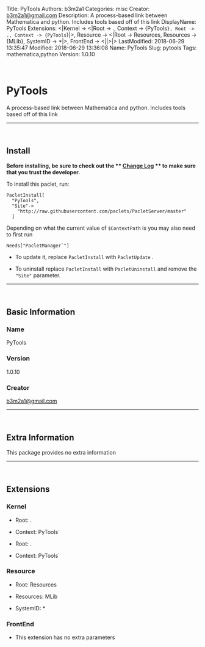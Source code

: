 Title: PyTools
Authors: b3m2a1
Categories: misc
Creator: b3m2a1@gmail.com
Description: A process-based link between Mathematica and python.   Includes tools based off of this link
DisplayName: PyTools
Extensions: <|Kernel -> <|Root -> ., Context -> {PyTools`}, Root -> ., Context -> {PyTools`}|>, Resource -> <|Root -> Resources, Resources -> {MLib}, SystemID -> *|>, FrontEnd -> <||>|>
LastModified: 2018-06-29 13:35:47
Modified: 2018-06-29 13:36:08
Name: PyTools
Slug: pytools
Tags: mathematica,python
Version: 1.0.10

<a id="pytools" style="width:0;height:0;margin:0;padding:0;">&zwnj;</a>

# PyTools

A process-based link between Mathematica and python.
  Includes tools based off of this link

---

<a id="install" style="width:0;height:0;margin:0;padding:0;">&zwnj;</a>

## Install

**Before installing, be sure to check out the ** **[Change Log](https://paclets.github.io/PacletServer/pages/log.html)** ** to make sure that you trust the developer.**

To install this paclet, run:

    PacletInstall[
      "PyTools",
      "Site"->
        "http://raw.githubusercontent.com/paclets/PacletServer/master"
      ]

Depending on what the current value of  ```$ContextPath```  is you may also need to first run

    Needs["PacletManager`"]

* To update it, replace  ```PacletInstall```  with  ```PacletUpdate``` . 

* To uninstall replace  ```PacletInstall```  with  ```PacletUninstall```  and remove the  ```"Site"```  parameter.

---

<a id="basic-information" style="width:0;height:0;margin:0;padding:0;">&zwnj;</a>

## Basic Information

### Name

PyTools

### Version

1.0.10

### Creator

[b3m2a1@gmail.com](mailto:b3m2a1@gmail.com)

---

<a id="extra-information" style="width:0;height:0;margin:0;padding:0;">&zwnj;</a>

## Extra Information

This package provides no extra information

---

<a id="extensions" style="width:0;height:0;margin:0;padding:0;">&zwnj;</a>

## Extensions

### Kernel

* Root: .

* Context: PyTools`

* Root: .

* Context: PyTools`

### Resource

* Root: Resources

* Resources: MLib

* SystemID: *

### FrontEnd

* This extension has no extra parameters